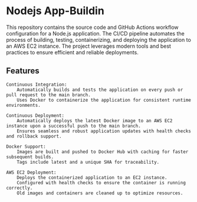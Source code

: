 # Nodejs App-Buildin
This repository contains the source code and GitHub Actions workflow configuration for a Node.js application. 
The CI/CD pipeline automates the process of building, testing, containerizing, and deploying the application to an AWS EC2 instance. 
The project leverages modern tools and best practices to ensure efficient and reliable deployments.


<h2>Features</h2>

    Continuous Integration:
        Automatically builds and tests the application on every push or pull request to the main branch.
        Uses Docker to containerize the application for consistent runtime environments.

    Continuous Deployment:
        Automatically deploys the latest Docker image to an AWS EC2 instance upon a successful push to the main branch.
        Ensures seamless and robust application updates with health checks and rollback support.

    Docker Support:
        Images are built and pushed to Docker Hub with caching for faster subsequent builds.
        Tags include latest and a unique SHA for traceability.

    AWS EC2 Deployment:
        Deploys the containerized application to an EC2 instance.
        Configured with health checks to ensure the container is running correctly.
        Old images and containers are cleaned up to optimize resources.
